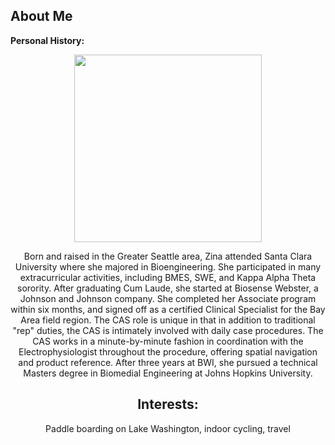 
## About Me

**Personal History:** 
<center>
<img src = "/images/bwi.jpg" width="300"></img>

Born and raised in the Greater Seattle area, Zina attended Santa Clara University where she majored in Bioengineering. She participated in many extracurricular activities, including BMES, SWE, and Kappa Alpha Theta sorority. After graduating Cum Laude, she started at Biosense Webster, a Johnson and Johnson company. She completed her Associate program within six months, and signed off as a certified Clinical Specialist for the Bay Area field region. The CAS role is unique in that in addition to traditional "rep" duties, the CAS is intimately involved with daily case procedures. The CAS works in a minute-by-minute fashion in coordination with the Electrophysiologist throughout the procedure, offering spatial navigation and product reference. After three years at BWI, she pursued a technical Masters degree in Biomedial Engineering at Johns Hopkins University.



## Interests: ##
Paddle boarding on Lake Washington, indoor cycling, travel

</center>
